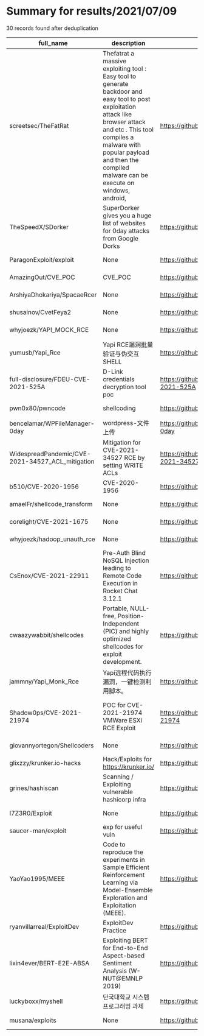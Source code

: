 
# Summary for results/2021/07/09
    
30 records found after deduplication

| full_name | description | html_url | matched_list | matched_count | pushed_at | size | stargazers_count | language | forks_count |
|--------------------------------------------------|------------------------------------------------------------------------------------------------------------------------------------------------------------------------------------------------------------------------------------------------------------------|---------------------------------------------------------------------|---------------------------------------------------|-----------------|---------------------------|--------|--------------------|------------|---------------|
| screetsec/TheFatRat | Thefatrat a massive exploiting tool : Easy tool to generate backdoor and easy tool to post exploitation attack like browser attack and etc . This tool compiles a malware with popular payload and then the compiled malware can be execute on windows, android, | https://github.com/screetsec/TheFatRat | ['exploit'] | 1 | 2021-07-09 22:41:37+00:00 | 363460 | 5543 | C | 1790 |
| TheSpeedX/SDorker | SuperDorker gives you a huge list of websites for 0day attacks from Google Dorks | https://github.com/TheSpeedX/SDorker | ['0day'] | 1 | 2021-07-09 20:59:40+00:00 | 14 | 46 | Shell | 23 |
| ParagonExploit/exploit | None | https://github.com/ParagonExploit/exploit | ['exploit'] | 1 | 2021-07-09 20:21:07+00:00 | 2 | 0 | | 0 |
| AmazingOut/CVE_POC | CVE_POC | https://github.com/AmazingOut/CVE_POC | ['cve poc'] | 1 | 2021-07-09 10:34:52+00:00 | 11252 | 0 | C | 0 |
| ArshiyaDhokariya/SpacaeRcer | None | https://github.com/ArshiyaDhokariya/SpacaeRcer | ['rce'] | 1 | 2021-07-09 09:36:32+00:00 | 1445 | 0 | JavaScript | 0 |
| shusainov/CvetFeya2 | None | https://github.com/shusainov/CvetFeya2 | ['cve-2'] | 1 | 2021-07-09 04:50:26+00:00 | 7598 | 0 | HTML | 0 |
| whyjoezk/YAPI_MOCK_RCE | None | https://github.com/whyjoezk/YAPI_MOCK_RCE | ['rce'] | 1 | 2021-07-09 04:51:08+00:00 | 9 | 1 | Python | 0 |
| yumusb/Yapi_Rce | Yapi RCE漏洞批量验证与伪交互SHELL | https://github.com/yumusb/Yapi_Rce | ['rce'] | 1 | 2021-07-09 07:40:07+00:00 | 24 | 37 | Python | 7 |
| full-disclosure/FDEU-CVE-2021-525A | D-Link credentials decryption tool poc | https://github.com/full-disclosure/FDEU-CVE-2021-525A | ['cve poc', 'cve-2'] | 2 | 2021-07-09 10:21:11+00:00 | 2 | 1 | C | 0 |
| pwn0x80/pwncode | shellcoding | https://github.com/pwn0x80/pwncode | ['shellcode'] | 1 | 2021-07-09 12:24:50+00:00 | 9 | 0 | Python | 0 |
| bencelamar/WPFileManager-0day | wordpress-文件上传 | https://github.com/bencelamar/WPFileManager-0day | ['0day'] | 1 | 2021-07-09 08:07:51+00:00 | 4 | 0 | Python | 0 |
| WidespreadPandemic/CVE-2021-34527_ACL_mitigation | Mitigation for CVE-2021-34527 RCE by setting WRITE ACLs | https://github.com/WidespreadPandemic/CVE-2021-34527_ACL_mitigation | ['cve-2', 'rce'] | 2 | 2021-07-09 03:54:12+00:00 | 10 | 0 | PowerShell | 0 |
| b510/CVE-2020-1956 | CVE-2020-1956 | https://github.com/b510/CVE-2020-1956 | ['cve-2'] | 1 | 2021-07-09 01:48:29+00:00 | 8 | 0 | Python | 0 |
| amaelFr/shellcode_transform | None | https://github.com/amaelFr/shellcode_transform | ['shellcode'] | 1 | 2021-07-09 17:12:30+00:00 | 9 | 0 | Python | 1 |
| corelight/CVE-2021-1675 | None | https://github.com/corelight/CVE-2021-1675 | ['cve-2'] | 1 | 2021-07-09 14:17:40+00:00 | 431 | 5 | Shell | 2 |
| whyjoezk/hadoop_unauth_rce | None | https://github.com/whyjoezk/hadoop_unauth_rce | ['rce'] | 1 | 2021-07-09 03:29:11+00:00 | 4 | 0 | Python | 0 |
| CsEnox/CVE-2021-22911 | Pre-Auth Blind NoSQL Injection leading to Remote Code Execution in Rocket Chat 3.12.1 | https://github.com/CsEnox/CVE-2021-22911 | ['cve-2', 'remote code execution'] | 2 | 2021-07-09 04:39:57+00:00 | 28 | 28 | Python | 5 |
| cwaazywabbit/shellcodes | Portable, NULL-free, Position-Independent (PIC) and highly optimized shellcodes for exploit development. | https://github.com/cwaazywabbit/shellcodes | ['exploit', 'shellcode'] | 2 | 2021-07-09 09:43:55+00:00 | 29 | 0 | Assembly | 1 |
| jammny/Yapi_Monk_Rce | Yapi远程代码执行漏洞，一键检测利用脚本。 | https://github.com/jammny/Yapi_Monk_Rce | ['rce'] | 1 | 2021-07-09 07:28:03+00:00 | 370 | 3 | Python | 0 |
| Shadow0ps/CVE-2021-21974 | POC for CVE-2021-21974 VMWare ESXi RCE Exploit | https://github.com/Shadow0ps/CVE-2021-21974 | ['cve poc', 'cve-2', 'exploit', 'rce', 'rce poc'] | 5 | 2021-07-09 19:38:41+00:00 | 7 | 4 | Python | 6 |
| giovannyortegon/Shellcoders | None | https://github.com/giovannyortegon/Shellcoders | ['shellcode'] | 1 | 2021-07-09 00:02:40+00:00 | 33 | 0 | Assembly | 0 |
| glixzzy/krunker.io-hacks | Hack/Exploits for https://krunker.io/ | https://github.com/glixzzy/krunker.io-hacks | ['exploit'] | 1 | 2021-07-09 19:44:32+00:00 | 426 | 6 | | 35 |
| grines/hashiscan | Scanning / Exploiting vulnerable hashicorp infra | https://github.com/grines/hashiscan | ['exploit'] | 1 | 2021-07-09 05:21:14+00:00 | 2756 | 9 | Go | 2 |
| I7Z3R0/Exploit | None | https://github.com/I7Z3R0/Exploit | ['exploit'] | 1 | 2021-07-09 19:19:34+00:00 | 43 | 1 | Python | 0 |
| saucer-man/exploit | exp for useful vuln | https://github.com/saucer-man/exploit | ['exploit'] | 1 | 2021-07-09 08:49:04+00:00 | 8915 | 5 | Python | 4 |
| YaoYao1995/MEEE | Code to reproduce the experiments in Sample Efficient Reinforcement Learning via Model-Ensemble Exploration and Exploitation (MEEE). | https://github.com/YaoYao1995/MEEE | ['exploit'] | 1 | 2021-07-09 06:49:47+00:00 | 86 | 3 | Python | 1 |
| ryanvillarreal/ExploitDev | ExploitDev Practice | https://github.com/ryanvillarreal/ExploitDev | ['exploit'] | 1 | 2021-07-09 19:57:04+00:00 | 2909 | 0 | Python | 0 |
| lixin4ever/BERT-E2E-ABSA | Exploiting BERT for End-to-End Aspect-based Sentiment Analysis (W-NUT@EMNLP 2019) | https://github.com/lixin4ever/BERT-E2E-ABSA | ['exploit'] | 1 | 2021-07-09 05:53:57+00:00 | 1654 | 232 | Python | 60 |
| luckyboxx/myshell | 단국대학교 시스템 프로그래밍 과제 | https://github.com/luckyboxx/myshell | ['shellcode'] | 1 | 2021-07-09 15:54:44+00:00 | 26 | 0 | C | 0 |
| musana/exploits | None | https://github.com/musana/exploits | ['exploit'] | 1 | 2021-07-09 13:38:30+00:00 | 135869 | 0 | Java | 0 |
